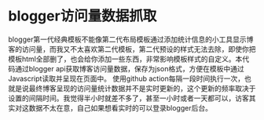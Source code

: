 # blogger访问量数据抓取
blogger第一代经典模板不能像第二代布局模板通过添加统计信息的小工具显示博客的访问量，而我又不太喜欢第二代模板，第二代预设的样式无法去除，即使你把模板html全部删了，也会给你添加一些东西，非常影响模板样式的自定义。本代码通过blogger api获取博客访问量数据，保存为json格式，方便在模板中通过Javascript读取并呈现在页面中。
使用github action每隔一段时间执行一次，也就是说最终博客呈现的访问量统计数据并不是实时更新的，这个更新的频率取决于设置的间隔时间。我觉得半小时就差不多了，甚至一小时或者一天都可以，访客其实对这数据不太在意，自己如果想看实时的可以登录blogger后台。
